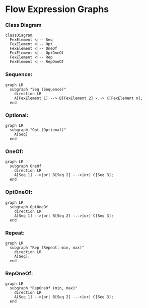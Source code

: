 # Flow Expression Graphs

### Class Diagram
```mermaid
classDiagram
  FexElement <|-- Seq
  FexElement <|-- Opt
  FexElement <|-- OneOf
  FexElement <|-- OptOneOf
  FexElement <|-- Rep
  FexElement <|-- RepOneOf
```

### Sequence:
```mermaid
graph LR
  subgraph "Seq (Sequence)" 
    direction LR
    A[FexElement 1] --> B[FexElement 2] -.-> C[FexElement n];
  end
```

### Optional:
```mermaid
graph LR
  subgraph "Opt (Optional)" 
    A[Seq]
  end
```

### OneOf:
```mermaid
graph LR
  subgraph OneOf
    direction LR
    A[Seq 1] -->|or| B[Seq 2] -.->|or| C[Seq 3];
  end
```

### OptOneOf:
```mermaid
graph LR
  subgraph OptOneOf
    direction LR
    A[Seq 1] -->|or| B[Seq 2] -.->|or| C[Seq 3];
  end
```

### Repeat:
```mermaid
graph LR
  subgraph "Rep (Repeat: min, max)"
    direction LR
    A[Seq];
  end
```

### RepOneOf:
```mermaid
graph LR
  subgraph "RepOneOf (min, max)"
    direction LR
    A[Seq 1] -->|or| B[Seq 2] -.->|or| C[Seq 3];
  end
```